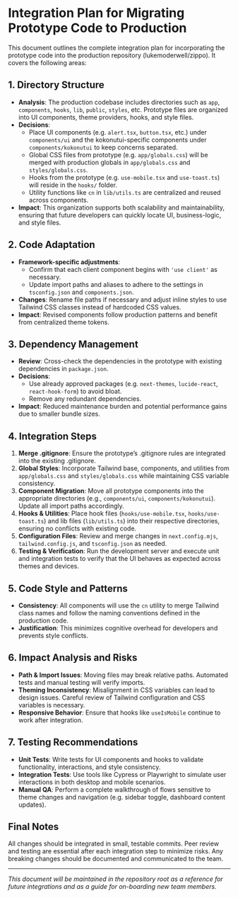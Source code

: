# Integration Plan for Migrating Prototype Code to Production

This document outlines the complete integration plan for incorporating the prototype code into the production repository (lukemoderwell/zippo). It covers the following areas:

## 1. Directory Structure

- **Analysis**: The production codebase includes directories such as `app`, `components`, `hooks`, `lib`, `public`, `styles`, etc. Prototype files are organized into UI components, theme providers, hooks, and style files.
- **Decisions**:
  - Place UI components (e.g. `alert.tsx`, `button.tsx`, etc.) under `components/ui` and the kokonutui-specific components under `components/kokonutui` to keep concerns separated.
  - Global CSS files from prototype (e.g. `app/globals.css`) will be merged with production globals in `app/globals.css` and `styles/globals.css`.
  - Hooks from the prototype (e.g. `use-mobile.tsx` and `use-toast.ts`) will reside in the `hooks/` folder.
  - Utility functions like `cn` in `lib/utils.ts` are centralized and reused across components.
- **Impact**: This organization supports both scalability and maintainability, ensuring that future developers can quickly locate UI, business-logic, and style files.

## 2. Code Adaptation

- **Framework-specific adjustments**:
  - Confirm that each client component begins with `'use client'` as necessary.
  - Update import paths and aliases to adhere to the settings in `tsconfig.json` and `components.json`.
- **Changes**: Rename file paths if necessary and adjust inline styles to use Tailwind CSS classes instead of hardcoded CSS values.
- **Impact**: Revised components follow production patterns and benefit from centralized theme tokens.

## 3. Dependency Management

- **Review**: Cross-check the dependencies in the prototype with existing dependencies in `package.json`.
- **Decisions**:
  - Use already approved packages (e.g. `next-themes`, `lucide-react`, `react-hook-form`) to avoid bloat.
  - Remove any redundant dependencies.
- **Impact**: Reduced maintenance burden and potential performance gains due to smaller bundle sizes.

## 4. Integration Steps

1. **Merge .gitignore**: Ensure the prototype’s .gitignore rules are integrated into the existing .gitignore.
2. **Global Styles**: Incorporate Tailwind base, components, and utilities from `app/globals.css` and `styles/globals.css` while maintaining CSS variable consistency.
3. **Component Migration**: Move all prototype components into the appropriate directories (e.g., `components/ui`, `components/kokonutui`). Update all import paths accordingly.
4. **Hooks & Utilities**: Place hook files (`hooks/use-mobile.tsx`, `hooks/use-toast.ts`) and lib files (`lib/utils.ts`) into their respective directories, ensuring no conflicts with existing code.
5. **Configuration Files**: Review and merge changes in `next.config.mjs`, `tailwind.config.js`, and `tsconfig.json` as needed.
6. **Testing & Verification**: Run the development server and execute unit and integration tests to verify that the UI behaves as expected across themes and devices.

## 5. Code Style and Patterns

- **Consistency**: All components will use the `cn` utility to merge Tailwind class names and follow the naming conventions defined in the production code.
- **Justification**: This minimizes cognitive overhead for developers and prevents style conflicts.

## 6. Impact Analysis and Risks

- **Path & Import Issues**: Moving files may break relative paths. Automated tests and manual testing will verify imports.
- **Theming Inconsistency**: Misalignment in CSS variables can lead to design issues. Careful review of Tailwind configuration and CSS variables is necessary.
- **Responsive Behavior**: Ensure that hooks like `useIsMobile` continue to work after integration.

## 7. Testing Recommendations

- **Unit Tests**: Write tests for UI components and hooks to validate functionality, interactions, and style consistency.
- **Integration Tests**: Use tools like Cypress or Playwright to simulate user interactions in both desktop and mobile scenarios.
- **Manual QA**: Perform a complete walkthrough of flows sensitive to theme changes and navigation (e.g. sidebar toggle, dashboard content updates).

## Final Notes

All changes should be integrated in small, testable commits. Peer review and testing are essential after each integration step to minimize risks. Any breaking changes should be documented and communicated to the team.

---

*This document will be maintained in the repository root as a reference for future integrations and as a guide for on-boarding new team members.*